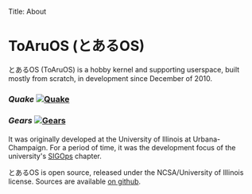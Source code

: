 Title: About

# ToAruOS (とあるOS) #

とあるOS (ToAruOS) is a hobby kernel and supporting userspace, built mostly from scratch, in development since December of 2010.

### *Quake* [![Quake](http://i.imgur.com/i5O8Vcl.png)](http://i.imgur.com/i5O8Vcl.png)
### *Gears* [![Gears](http://i.imgur.com/F2dRiwY.png)](http://i.imgur.com/F2dRiwY.png)
####

It was originally developed at the University of Illinois at Urbana-Champaign. For a period of time, it was the development focus of the university's [SIGOps](http://www.acm.uiuc.edu/sigops/) chapter.

とあるOS is open source, released under the NCSA/University of Illinois license. Sources are available [on github](https://github.com/klange/toaruos).
